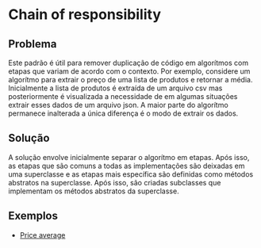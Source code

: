 # Chain of responsibility

## Problema

Este padrão é útil para remover duplicação de código em algorítmos com etapas que variam de acordo com o contexto. Por exemplo, considere um algorítmo para extrair o preço de uma lista de produtos e retornar a média. Inicialmente a lista de produtos é extraída de um arquivo csv mas posteriormente é visualizada a necessidade de em algumas situações extrair esses dados de um arquivo json. A maior parte do algorítmo permanece inalterada a única diferença é o modo de extrair os dados.

## Solução

A solução envolve inicialmente separar o algorítmo em etapas. Após isso, as etapas que são comuns a todas as implementações são deixadas em uma superclasse e as etapas mais específica são definidas como métodos abstratos na superclasse. Após isso, são criadas subclasses que implementam os métodos abstratos da superclasse.

## Exemplos

 - [Price average](./price-average.ts)
